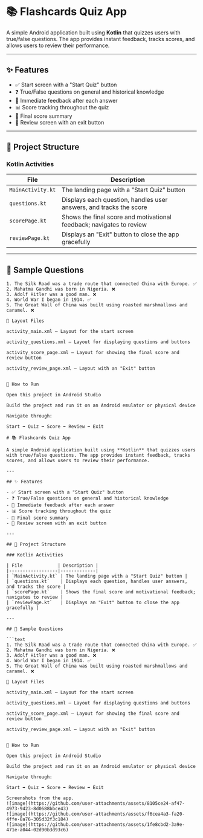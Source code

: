 # 📚 Flashcards Quiz App

A simple Android application built using **Kotlin** that quizzes users with true/false questions. The app provides instant feedback, tracks scores, and allows users to review their performance.

---

## ✨ Features

- ✅ Start screen with a "Start Quiz" button
- ❓ True/False questions on general and historical knowledge
- 💬 Immediate feedback after each answer
- 📊 Score tracking throughout the quiz
- 🏁 Final score summary
- 🔁 Review screen with an exit button

---

## 📁 Project Structure

### Kotlin Activities

| File             | Description |
|------------------|-------------|
| `MainActivity.kt` | The landing page with a "Start Quiz" button |
| `questions.kt`    | Displays each question, handles user answers, and tracks the score |
| `scorePage.kt`    | Shows the final score and motivational feedback; navigates to review |
| `reviewPage.kt`   | Displays an "Exit" button to close the app gracefully |

---

## 🧪 Sample Questions

```text
1. The Silk Road was a trade route that connected China with Europe. ✅  
2. Mahatma Gandhi was born in Nigeria. ❌  
3. Adolf Hitler was a good man. ❌  
4. World War I began in 1914. ✅  
5. The Great Wall of China was built using roasted marshmallows and caramel. ❌

🧱 Layout Files

activity_main.xml – Layout for the start screen

activity_questions.xml – Layout for displaying questions and buttons

activity_score_page.xml – Layout for showing the final score and review button

activity_review_page.xml – Layout with an "Exit" button


🚀 How to Run

Open this project in Android Studio

Build the project and run it on an Android emulator or physical device

Navigate through:

Start ➡️ Quiz ➡️ Score ➡️ Review ➡️ Exit

# 📚 Flashcards Quiz App

A simple Android application built using **Kotlin** that quizzes users with true/false questions. The app provides instant feedback, tracks scores, and allows users to review their performance.

---

## ✨ Features

- ✅ Start screen with a "Start Quiz" button
- ❓ True/False questions on general and historical knowledge
- 💬 Immediate feedback after each answer
- 📊 Score tracking throughout the quiz
- 🏁 Final score summary
- 🔁 Review screen with an exit button

---

## 📁 Project Structure

### Kotlin Activities

| File             | Description |
|------------------|-------------|
| `MainActivity.kt` | The landing page with a "Start Quiz" button |
| `questions.kt`    | Displays each question, handles user answers, and tracks the score |
| `scorePage.kt`    | Shows the final score and motivational feedback; navigates to review |
| `reviewPage.kt`   | Displays an "Exit" button to close the app gracefully |

---

## 🧪 Sample Questions

```text
1. The Silk Road was a trade route that connected China with Europe. ✅  
2. Mahatma Gandhi was born in Nigeria. ❌  
3. Adolf Hitler was a good man. ❌  
4. World War I began in 1914. ✅  
5. The Great Wall of China was built using roasted marshmallows and caramel. ❌

🧱 Layout Files

activity_main.xml – Layout for the start screen

activity_questions.xml – Layout for displaying questions and buttons

activity_score_page.xml – Layout for showing the final score and review button

activity_review_page.xml – Layout with an "Exit" button


🚀 How to Run

Open this project in Android Studio

Build the project and run it on an Android emulator or physical device

Navigate through:

Start ➡️ Quiz ➡️ Score ➡️ Review ➡️ Exit

Screenshots from the app.
![image](https://github.com/user-attachments/assets/8105ce24-af47-4973-9423-8d0688bbce43)
![image](https://github.com/user-attachments/assets/f6cea4a3-fa20-4ffe-8a76-305d32f3c184)
![image](https://github.com/user-attachments/assets/1fe8cbd2-3a9e-471e-a044-02d90b3d93c6)













